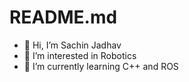   # README.md


- 👋 Hi, I’m Sachin Jadhav
- 👀 I’m interested in Robotics
- 🌱 I’m currently learning C++ and ROS

